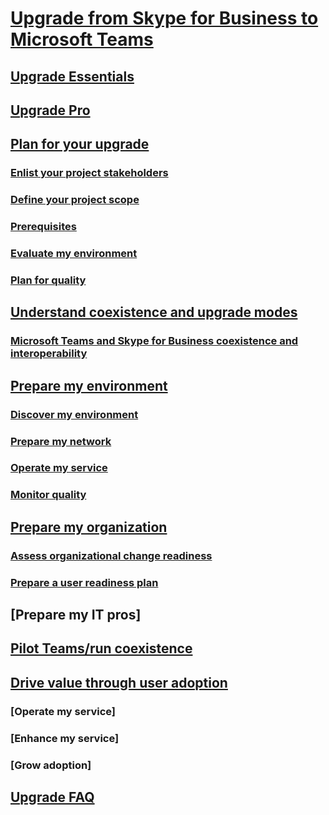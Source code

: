 # [Upgrade from Skype for Business to Microsoft Teams](index.md)
## [Upgrade Essentials](../upgrade-essentials.md)
## [Upgrade Pro](../upgrade-pro.md)
<!-- ### [Tutorial: Journey from Skype for Business to Teams](../Tutorial-Journey-SkypeforBusiness-to-Teams.yml) -->
## [Plan for your upgrade](../upgrade-plan-journey.md)
### [Enlist your project stakeholders](../upgrade-enlist-stakeholders.md)
### [Define your project scope](../upgrade-define-project-scope.md)
### [Prerequisites](../upgrade-plan-journey-prerequisites.md)
### [Evaluate my environment](../upgrade-plan-journey-evaluate-environment.md)
### [Plan for quality](../upgrade-plan-for-quality.md)
## [Understand coexistence and upgrade modes](../upgrade-and-coexistence-of-skypeforbusiness-and-teams.md)
### [Microsoft Teams and Skype for Business coexistence and interoperability](../teams-and-skypeforbusiness-coexistence-and-interoperability.md)
## [Prepare my environment](../upgrade-prepare-environment.md)
### [Discover my environment](../upgrade-prepare-environment-discover-environment.md)
### [Prepare my network](../upgrade-prepare-environment-prepare-network.md)
### [Operate my service](../upgrade-operate-my-service.md)
### [Monitor quality](../upgrade-monitor-quality.md)
## [Prepare my organization](../upgrade-prepare-organization.md)
### [Assess organizational change readiness](../upgrade-org-change-readiness.md)
### [Prepare a user readiness plan](../upgrade-user-readiness.md)
## [Prepare my IT pros]
## [Pilot Teams/run coexistence](../pilot-essentials.md)
<!-- ## [Upgrade to Teams](../upgrade-to-teams.md)-->
## [Drive value through user adoption](../continue-journey.md)
### [Operate my service]
### [Enhance my service]
### [Grow adoption]
## [Upgrade FAQ](../FAQ-journey.md)